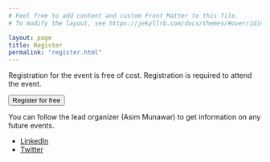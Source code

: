 ```yaml
---
# Feel free to add content and custom Front Matter to this file.
# To modify the layout, see https://jekyllrb.com/docs/themes/#overriding-theme-defaults

layout: page
title: Register
permalink: "register.html"
---
```


Registration for the event is free of cost. Registration is required to attend the event.

<button onclick="window.location.href = 'https://www.eventbrite.com/e/neuro-symbolic-ai-summer-school-2023-tickets-695433990787?aff=oddtdtcreator';">Register for free</button>

You can follow the lead organizer (Asim Munawar) to get information on any future events.
 - [LinkedIn](https://www.linkedin.com/in/asimmunawar/)
 - [Twitter](https://twitter.com/asimunawar)
